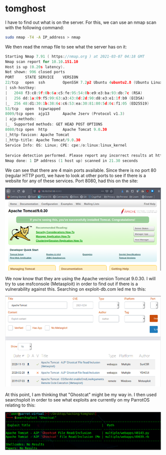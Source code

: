 # tomghost

I have to find out what is on the server. For this, we can use an nmap scan with the following command:

```bash
sudo nmap -T4 -A IP_address > nmap 
```

We then read the nmap file to see what the server has on it:

```c
Starting Nmap 7.91 ( https://nmap.org ) at 2021-03-07 04:18 GMT
Nmap scan report for 10.10.151.10
Host is up (0.20s latency).
Not shown: 996 closed ports
PORT     STATE SERVICE    VERSION
22/tcp   open  ssh        OpenSSH 7.2p2 Ubuntu 4ubuntu2.8 (Ubuntu Linux; protocol 2.0)
| ssh-hostkey: 
|   2048 f3:c8:9f:0b:6a:c5:fe:95:54:0b:e9:e3:ba:93:db:7c (RSA)
|   256 dd:1a:09:f5:99:63:a3:43:0d:2d:90:d8:e3:e1:1f:b9 (ECDSA)
|_  256 48:d1:30:1b:38:6c:c6:53:ea:30:81:80:5d:0c:f1:05 (ED25519)
53/tcp   open  tcpwrapped
8009/tcp open  ajp13      Apache Jserv (Protocol v1.3)
| ajp-methods: 
|_  Supported methods: GET HEAD POST OPTIONS
8080/tcp open  http       Apache Tomcat 9.0.30
|_http-favicon: Apache Tomcat
|_http-title: Apache Tomcat/9.0.30
Service Info: OS: Linux; CPE: cpe:/o:linux:linux_kernel

Service detection performed. Please report any incorrect results at https://nmap.org/submit/ .
Nmap done: 1 IP address (1 host up) scanned in 21.30 seconds
```

We can see that there are 4 main ports available. Since there is no port 80 \(regular HTTP port\), we have to look at other ports to see if there is a website for any of these services. Port 8080, had this on the site:

![](../../.gitbook/assets/image.png)

We now know that they are using the Apache version Tomcat 9.0.30. I will try to use msfconsole \(Metasploit\) in order to find out if there is a vulnerability against this. Searching on exploit-db.com led me to this:

![exploit-db results for Tomcat](../../.gitbook/assets/image%20%283%29.png)

At this point, I am thinking that "Ghostcat" might be my way in. I then used searchsploit in order to see what exploits are currently on my ParrotOS relating to this:

![searchsploit output](../../.gitbook/assets/image%20%284%29.png)



